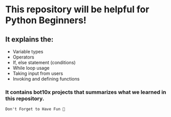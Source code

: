 # This repository will be helpful for Python Beginners!

## It explains the: 

- Variable types
- Operators
- If, else statement (conditions)
- While loop usage
- Taking input from users
- Invoking and defining functions 

### It contains bot10x projects that summarizes what we learned in this repository.

```funny
Don't Forget to Have Fun 🥳
```

